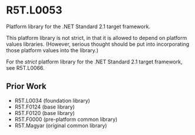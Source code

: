# R5T.L0053
Platform library for the .NET Standard 2.1 target framework.

This platform library is not strict, in that it is allowed to depend on platform values libraries.
(However, serious thought should be put into incorporating those platform values into the library.)

For the *strict* platform library for the .NET Standard 2.1 target framework, see R5T.L0066.


## Prior Work

* R5T.L0034 (foundation library)
* R5T.F0124 (base library)
* R5T.F0120 (base library)
* R5T.F0000 (pre-platform common library)
* R5T.Magyar (original common library)